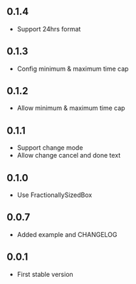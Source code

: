 ## 0.1.4

- Support 24hrs format


## 0.1.3

- Config minimum & maximum time cap

## 0.1.2

- Allow minimum & maximum time cap

## 0.1.1

- Support change mode
- Allow change cancel and done text

## 0.1.0

- Use FractionallySizedBox

## 0.0.7

- Added example and CHANGELOG

## 0.0.1

- First stable version